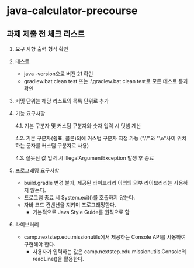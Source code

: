 # java-calculator-precourse

## 과제 제출 전 체크 리스트

1. 요구 사항 출력 형식 확인
2. 테스트
    - java -version으로 버전 21 확인
    - gradlew.bat clean test 또는 .\gradlew.bat clean test로 모든 테스트 통과 확인
3. 커밋 단위는 해당 리스트의 목록 단위로 추가
4. 기능 요구사항

   4.1. 기본 구분자 및 커스텀 구분자와 숫자 입력 시 덧셈 계산

   4.2. 기본 구분자(쉼표, 콜론)외에 커스텀 구분자 지정 가능 ("//"와 "\n"사이 위치하는 문자를 커스텀 구분자로 사용)

   4.3. 잘못된 값 입력 시 IllegalArgumentException 발생 후 종료

5. 프로그래밍 요구사항
    - build.gradle 변경 불가, 제공된 라이브러리 이외의 외부 라이브러리는 사용하지 않는다.
    - 프로그램 종료 시 System.exit()를 호출하지 않는다.
    - 자바 코드 컨벤션을 지키며 프로그래밍한다.
        - 기본적으로 Java Style Guide를 원칙으로 함
6. 라이브러리
    - camp.nextstep.edu.missionutils에서 제공하는 Console API를 사용하여 구현해야 한다.
        - 사용자가 입력하는 값은 camp.nextstep.edu.missionutils.Console의 readLine()을 활용한다.